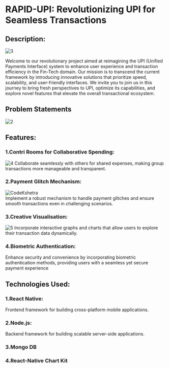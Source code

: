 
# RAPID-UPI: Revolutionizing UPI for Seamless Transactions

## Description:
![3](https://github.com/yash-25log/jims_hack/assets/58944204/76f82491-adfe-4ba8-9291-791072e03f45)

Welcome to our revolutionary project aimed at reimagining the UPI (Unified Payments Interface) system to enhance user experience and transaction efficiency in the Fin-Tech domain. Our mission is to transcend the current framework by introducing innovative solutions that prioritize speed, scalability, and user-friendly interfaces. We invite you to join us in this journey to bring fresh perspectives to UPI, optimize its capabilities, and explore novel features that elevate the overall transactional ecosystem.

## Problem Statements
![2](https://github.com/yash-25log/jims_hack/assets/58944204/492027ee-1702-451d-b5f5-d258c070d1d8)
## Features:
### 1.Contri Rooms for Collaborative Spending: 
![4](https://github.com/yash-25log/jims_hack/assets/58944204/6f45e6f2-3153-44ae-a662-707fcd7fcfff)
Collaborate seamlessly with others for shared expenses, making group transactions more manageable and transparent. 
### 2.Payment Glitch Mechanism: 
![CodeKshetra](https://github.com/yash-25log/jims_hack/assets/58944204/7cbe8d56-1a04-4515-b058-e04eb7357a43)
<br>
Implement a robust mechanism to handle payment glitches and ensure smooth transactions even in challenging scenarios.
### 3.Creative Visualisation: 
![5](https://github.com/yash-25log/jims_hack/assets/58944204/37b73bf6-6c93-4568-bbac-65ebbf0853db)
Incorporate interactive graphs and charts that allow users to explore their transaction data dynamically.
### 4.Biometric Authentication:
Enhance security and convenience by incorporating biometric authentication methods, providing users with a seamless yet secure payment experience

## Technologies Used:
### 1.React Native: 
Frontend framework for building cross-platform mobile applications.
### 2.Node.js: 
Backend framework for building scalable server-side applications.
### 3.Mongo DB
### 4.React-Native Chart Kit

